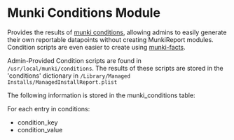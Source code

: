 Munki Conditions Module
=======================

Provides the results of [munki conditions](https://github.com/munki/munki/wiki/Conditional-Items), allowing admins to easily generate their own reportable datapoints without creating MunkiReport modules. Condition scripts are even easier to create using [munki-facts](https://github.com/munki/munki-facts).

Admin-Provided Condition scripts are found in `/usr/local/munki/conditions`.
The results of these scripts are stored in the 'conditions' dictionary in `/Library/Managed Installs/ManagedInstallReport.plist`

The following information is stored in the munki_conditions table:

For each entry in conditions:

* condition_key
* condition_value